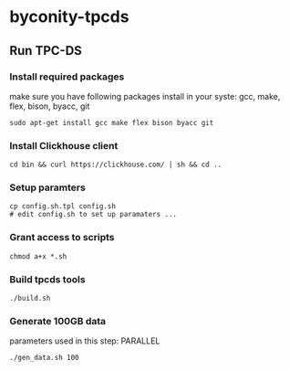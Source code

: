 # byconity-tpcds


## Run TPC-DS

### Install required packages
make sure you have following packages install in your syste: gcc, make, flex, bison, byacc, git
```
sudo apt-get install gcc make flex bison byacc git
```

### Install Clickhouse client
```
cd bin && curl https://clickhouse.com/ | sh && cd ..
```

### Setup paramters
```
cp config.sh.tpl config.sh
# edit config.sh to set up paramaters ...
```

### Grant access to scripts
```
chmod a+x *.sh
```

### Build tpcds tools
```
./build.sh
```

### Generate 100GB data
parameters used in this step: PARALLEL
```
./gen_data.sh 100
```

